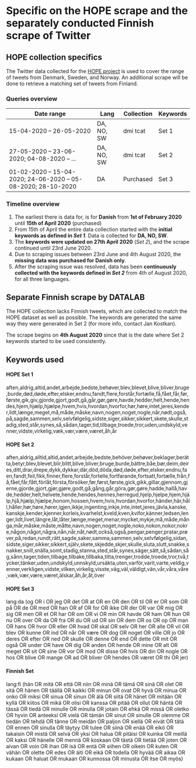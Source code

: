 # Specific on the HOPE scrape and the separately conducted Finnish scrape of Twitter
## HOPE collection specifics

The Twitter data collected for the [HOPE project](https://hope-project.dk/#/) is used to cover the range of tweets from Denmark, Sweden, and Norway. An additional scrape will be done to retrieve a matching set of tweets from Finland.

### Queries overview

| Date range                                                   | Lang       | Collection | Keywords |
|--------------------------------------------------------------|------------|------------|----------|
| 15-04-2020 – 26-05-2020                                      | DA, NO, SW | dmi tcat   | Set 1    |
| 27-05-2020 – 23-06-2020; 04-08-2020 – ...                    | DA, NO, SW | dmi tcat   | Set 2    |
| 01-02-2020 – 15-04-2020; 24-06-2020 – 05-08-2020; 28-10-2020 | DA         | Purchased  | Set 3    |

### Timeline overview
1. The earliest there is data for, is for **Danish** from **1st of February 2020** until **15th of April 2020** (purchased)
2. From 15th of April the entire data collection started with the **initial keywords as defined in _Set 1_**. Data is collected for **DA, NO, SW**.
3. The **keywords were updated on 27th April 2020** (_Set 2_), and the scrape continued until 23rd June 2020.
4. Due to scraping issues between 23rd June and 4th August 2020, the **missing data was purchased for Danish only**.
5. After the scraping issue was resolved, data has been **continuously collected with the keywords defined in _Set 2_** from 4th of August 2020, for all three languages.

## Separate Finnish scrape by DATALAB
The HOPE collection lacks Finnish tweets, which are collected to match the HOPE dataset as well as possible. The keywords are generated the same way they were generated in Set 2 (for more info, contact Jan Kostkan).

The scrape begins on **4th August 2020** since that is the date where Set 2 keywords started to be used consistently.

## Keywords used
#### HOPE Set 1 
aften,aldrig,altid,andet,arbejde,bedste,behøver,blev,blevet,blive,bliver,bruge,burde,død,døde,efter,elsker,endnu,fandt,flere,forstår,fortælle,få,fået,får,før,første,gik,giv,gjorde,gjort,godt,gå,går,gør,gøre,havde,hedder,helt,hende,hendes,hjem,hjælp,hjælpe,hvem,hvis,hvordan,hvorfor,hør,høre,intet,jeres,kender,lidt,længe,meget,må,måde,måske,navn,nogen,noget,nogle,når,nødt,også,på,sagde,sammen,selv,selvfølgelig,sidste,siger,sikker,sikkert,skete,skulle,stadig,sted,står,synes,så,sådan,tager,tid,tilbage,troede,tror,uden,undskyld,venner,vidste,virkelig,væk,vær,være,været,åh,år

#### HOPE Set 2
aften,aldrig,alltid,altid,andet,arbejde,bedste,behöver,behøver,beklager,berätta,betyr,blev,blevet,blir,blitt,blive,bliver,bruge,burde,bättre,båe,bør,deim,deires,ditt,drar,drepe,dykk,dykkar,där,död,döda,død,døde,efter,elsker,endnu,faen,fandt,feil,fikk,finner,flere,forstår,fortelle,fortfarande,fortsatt,fortælle,från,få,fået,får,fått,förlåt,första,försöker,før,først,første,gick,gikk,gillar,gjennom,gjerne,gjorde,gjort,gjør,gjøre,godt,gå,gång,går,göra,gør,gøre,hadde,hallå,havde,hedder,helt,helvete,hende,hendes,hennes,herregud,hjelp,hjelpe,hjem,hjälp,hjå,hjælp,hjælpe,honom,hossen,hvem,hvis,hvordan,hvorfor,händer,här,håll,håller,hør,høre,hører,igjen,ikkje,ingenting,inkje,inte,intet,jeres,jävla,kanske,kanskje,kender,kjenner,korleis,kvarhelst,kveld,kven,kvifor,känner,ledsen,lenger,lidt,livet,längre,låt,låter,længe,meget,menar,mycket,mykje,må,måde,många,mår,måske,måste,måtte,navn,nogen,noget,nogle,noko,nokon,nokor,nokre,någon,något,några,nån,når,nåt,nødt,också,også,pengar,penger,pratar,prøver,på,redan,rundt,rätt,sagde,saker,samma,sammen,selv,selvfølgelig,sidan,sidste,siger,sikker,sikkert,själv,skete,skjedde,skjer,skulle,sluta,slutt,snakke,snakker,snill,snälla,somt,stadig,stanna,sted,står,synes,säger,sätt,så,sådan,såg,sånn,tager,tiden,tilbage,tilbake,tillbaka,titta,trenger,trodde,troede,tror,två,tycker,tänker,uden,undskyld,unnskyld,ursäkta,uten,varför,varit,varte,veldig,venner,verkligen,vidste,vilken,virkelig,visste,väg,väl,väldigt,vän,vår,våra,våre,væk,vær,være,været,älskar,åh,år,åt,över

#### HOPE Set 3
lang:da (og OR i OR jeg OR det OR at OR en OR den OR til OR er OR som OR på OR de OR med OR han OR af OR for OR ikke OR der OR var OR mig OR sig OR men OR et OR har OR om OR vi OR min OR havde OR ham OR hun OR nu OR over OR da OR fra OR du OR ud OR sin OR dem OR os OR op OR man OR hans OR hvor OR eller OR hvad OR skal OR selv OR her OR alle OR vil OR blev OR kunne OR ind OR når OR være OR dog OR noget OR ville OR jo OR deres OR efter OR ned OR skulle OR denne OR end OR dette OR mit OR også OR under OR have OR dig OR anden OR hende OR mine OR alt OR meget OR sit OR sine OR vor OR mod OR disse OR hvis OR din OR nogle OR hos OR blive OR mange OR ad OR bliver OR hendes OR været OR thi OR jer)

#### Finnish Set
lang:fi (hän OR mitä OR että OR niin OR minä OR tämä OR sinä OR olet OR sitä OR hänen OR täällä OR kaikki OR minun OR ovat OR hyvä OR minua OR onko OR miksi OR sinua OR sinun OR älä OR siitä OR hänet OR mitään OR kyllä OR kiitos OR mikä OR olisi OR kanssa OR pitää OR ollut OR häntä OR tässä OR tiedä OR minulle OR minulla OR jotain OR ehkä OR missä OR oletko OR hyvin OR anteeksi OR vielä OR tämän OR sinut OR sinulle OR olemme OR tiedän OR tehdä OR tänne OR meidän OR paljon OR siellä OR eivät OR tätä OR ennen OR sinulla OR täytyy OR tulee OR siinä OR enää OR eikö OR takaisin OR mistä OR selvä OR yksi OR halua OR pitäisi OR kuinka OR meillä OR kaksi OR hänelle OR mennä OR koskaan OR tästä OR tietää OR joten OR aivan OR voin OR ihan OR isä OR entä OR siihen OR oikein OR kuten OR vähän OR olette OR edes OR äiti OR eikä OR todella OR hyvää OR aikaa OR kukaan OR haluat OR mukaan OR kunnossa OR minusta OR itse OR myös)

